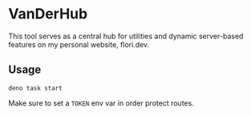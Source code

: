 # VanDerHub

This tool serves as a central hub for utilities and dynamic server-based features on my personal website, flori.dev.

## Usage

```shell
deno task start
```

Make sure to set a `TOKEN` env var in order protect routes.
